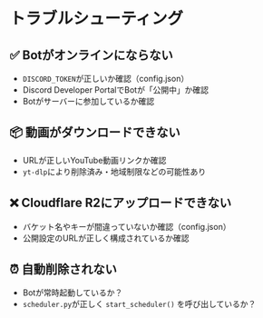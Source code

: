 # トラブルシューティング

## ✅ Botがオンラインにならない

- `DISCORD_TOKEN`が正しいか確認（config.json）
- Discord Developer PortalでBotが「公開中」か確認
- Botがサーバーに参加しているか確認

## 📦 動画がダウンロードできない

- URLが正しいYouTube動画リンクか確認
- `yt-dlp`により削除済み・地域制限などの可能性あり

## ❌ Cloudflare R2にアップロードできない

- バケット名やキーが間違っていないか確認（config.json）
- 公開設定のURLが正しく構成されているか確認

## ⏰ 自動削除されない

- Botが常時起動しているか？
- `scheduler.py`が正しく `start_scheduler()` を呼び出しているか？
